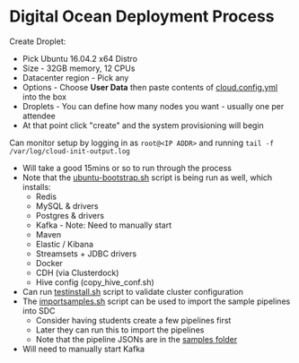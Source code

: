 # Digital Ocean Deployment Process
Create Droplet:
- Pick Ubuntu 16.04.2 x64 Distro
- Size - 32GB memory, 12 CPUs
- Datacenter region - Pick any
- Options - Choose **User Data** then paste contents of [cloud.config.yml](cloud.config.yml) into the box
- Droplets - You can define how many nodes you want - usually one per attendee
- At that point click "create" and the system provisioning will begin


Can monitor setup by logging in as `root@<IP ADDR>` and running 
`tail -f /var/log/cloud-init-output.log`
- Will take a good 15mins or so to run through the process
- Note that the [ubuntu-bootstrap.sh](ubuntu-bootstrap.sh) script is being run as well, which installs:
  * Redis
  * MySQL & drivers
  * Postgres & drivers
  * Kafka - Note: Need to manually start
  * Maven
  * Elastic / Kibana
  * Streamsets + JDBC drivers
  * Docker
  * CDH (via Clusterdock)
  * Hive config (copy_hive_conf.sh)
- Can run [testinstall.sh](testinstall.sh) script to validate cluster configuration
- The [importsamples.sh](importsamples.sh) script can be used to import the sample pipelines into SDC
  * Consider having students create a few pipelines first 
  * Later they can run this to import the pipelines 
  * Note that the pipeline JSONs are in the [samples folder](samples)
- Will need to manually start Kafka
